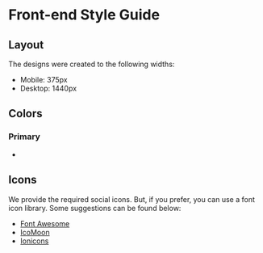 # Front-end Style Guide

## Layout

The designs were created to the following widths:

- Mobile: 375px
- Desktop: 1440px

## Colors

### Primary

-

## Icons

We provide the required social icons. But, if you prefer, you can use a font icon library. Some suggestions can be found below:

- [Font Awesome](https://fontawesome.com)
- [IcoMoon](https://icomoon.io)
- [Ionicons](https://ionicons.com)
